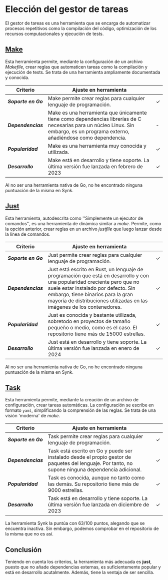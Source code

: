 # Elección del gestor de tareas

El gestor de tareas es una herramienta que se encarga de automatizar procesos repetitivos como la compilación del código, optimización de los recursos computacionales y ejecución de tests.

## [Make](https://www.gnu.org/software/make/)

Esta herramienta permite, mediante la configuración de un archivo *Makefile*, crear reglas que
automaticen tareas como la compilación y ejecución de tests. Se trata de una herramienta ampliamente
documentada y conocida.

 | Criterio              | Ajuste en herramienta |     |
|------------------------|-----------------------| --- |
| ***Soporte en Go***    | Make permite crear reglas para cualquier lenguaje de programación. | ✓ |
| ***Dependencias***    | Make es una herramienta que únicamente tiene como dependencias librerías de C necesarias para un núcleo Linux. Sin embargo, es un programa externo, añadiéndose como dependencia. | - |
| ***Popularidad***      | Make es una herramienta muy conocida y utilizada. | ✓ |
| ***Desarrollo***       | Make está en desarrollo y tiene soporte. La última versión fue lanzada en febrero de 2023 | ✓ |

Al no ser una herramienta nativa de Go, no he encontrado ninguna puntuación de la misma en Synk.

## [Just](https://github.com/casey/just)

Esta herramienta, autodescrita como ''Simplemente un ejecutor de comandos'', es una herramienta de 
dinámica similar a *make*. Permite, como la opción anterior, crear reglas en un archivo *justfile* que 
luego lanzar desde la línea de comandos.

 | Criterio              | Ajuste en herramienta |     |
|------------------------|-----------------------| --- |
| ***Soporte en Go***    | Just permite crear reglas para cualquier lenguaje de programación. | ✓ |
| ***Dependencias***    | Just está escrito en Rust, un lenguaje de programación que está en desarrollo y con una popularidad creciente pero que no suele estar instalado por defecto. Sin embargo, tiene binarios para la gran mayoría de distribuciones utilizadas en las imágenes de los contenedores. | ✓ |
| ***Popularidad***      | Just es conocida y bastante utilizada, sobretodo en proyectos de tamaño pequeño o medio, como es el caso. El repositorio tiene más de 15000 estrellas. | ✓ |
| ***Desarrollo***       | Just está en desarrollo y tiene soporte. La última versión fue lanzada en enero de 2024 | ✓ |

Al no ser una herramienta nativa de Go, no he encontrado ninguna puntuación de la misma en Synk.

## [Task](https://taskfile.dev/)

Esta herramienta permite, mediante la creación de un archivo de configuración, crear tareas automáticas.
La configuración se escribe en formato `yaml`, simplificando la comprensión de las reglas. Se trata de una
visión 'moderna' de *make*.

 | Criterio              | Ajuste en herramienta |     |
|------------------------|-----------------------| --- |
| ***Soporte en Go***    | Task permite crear reglas para cualquier lenguaje de programación. | ✓ |
| ***Dependencias***    | Task está escrito en Go y puede ser instalado desde el propio gestor de paquetes del lenguaje. Por tanto, no supone ninguna dependencia adicional. | ✓ |
| ***Popularidad***      | Task es conocida, aunque no tanto como las demás. Su repositorio tiene más de 9000 estrellas. | ✓ |
| ***Desarrollo***       | Task está en desarrollo y tiene soporte. La última versión fue lanzada en diciembre de 2023 | ✓ |

La herramienta Synk la puntúa con 63/100 puntos, alegando que se encuentra inactiva. Sin embargo, podemos
comprobar en el repositorio de la misma que no es así.

## Conclusión

Teniendo en cuenta los criterios, la herramienta más adecuada es **just**, puesto que no añade dependencias externas, es suficientemente popular y está en desarrollo acutalmente. Además, tiene la ventaja de ser sencilla.

